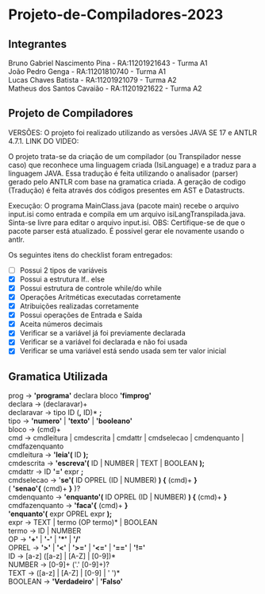 # Projeto-de-Compiladores-2023
## Integrantes
Bruno Gabriel Nascimento Pina - RA:11201921643 - Turma A1 <br />
João Pedro Genga - RA:11201810740 - Turma A1 <br />
Lucas Chaves Batista - RA:11201921079 - Turma A2 <br />
Matheus dos Santos Cavaião - RA:11201921622  - Turma A2 <br />

## Projeto de Compiladores
VERSÕES: O projeto foi realizado utilizando as versões JAVA SE 17 e ANTLR 4.7.1.
LINK DO VIDEO: 

O projeto trata-se da criação de um compilador (ou Transpilador nesse caso) que reconhece uma linguagem criada (IsiLanguage) e a traduz para a linguagem JAVA. Essa tradução é feita utilizando o analisador (parser) gerado pelo ANTLR com base na gramatica criada. A geração de codigo (Tradução) é feita através dos códigos presentes em AST e Datastructs.

Execução: O programa MainClass.java (pacote main) recebe o arquivo input.isi como entrada e compila em um arquivo isiLangTranspilada.java. Sinta-se livre para editar o arquivo input.isi.
OBS: Certifique-se de que o pacote parser está atualizado. É possivel gerar ele novamente usando o antlr.

Os seguintes itens do checklist foram entregados:
- [ ] Possui 2 tipos de variáveis
- [x] Possui a estrutura If.. else
- [x] Possui estrutura de controle while/do while
- [x] Operações Aritméticas executadas corretamente
- [x] Atribuições realizadas corretamente
- [x] Possui operações de Entrada e Saída
- [x] Aceita números decimais
- [x] Verificar se a variável já foi previamente declarada
- [x] Verificar se a variável foi declarada e não foi usada
- [x] Verificar se uma variável está sendo usada sem ter valor inicial 

## Gramatica Utilizada
prog        -> **'programa'** declara bloco **'fimprog'**  <br />
declara     -> (declaravar)+ <br /> 
declaravar  -> tipo ID (**,** ID)* **;** <br />
tipo        -> **'numero'** | **'texto'** | **'booleano'** <br />
bloco       -> (cmd)+ <br />
cmd         -> cmdleitura | cmdescrita | cmdattr | cmdselecao | cmdenquanto | cmdfazenquanto <br />
cmdleitura  -> **'leia'(** ID **);** <br />
cmdescrita  -> **'escreva'(** ID | NUMBER | TEXT | BOOLEAN **);** <br />
cmdattr     -> ID **'='** expr **;** <br />
cmdselecao  -> '**se'(** ID OPREL (ID | NUMBER) **) {** (cmd)+ **}** <br />
               ( **'senao'{** (cmd)+ **}** )? <br />
cmdenquanto -> **'enquanto'(** ID OPREL (ID | NUMBER) **) {** (cmd)+ **}** <br />
cmdfazenquanto -> **'faca'{** (cmd)+ **}** <br />
                  **'enquanto'(** expr OPREL expr **);** <br />
expr    -> TEXT | termo (OP termo)* | BOOLEAN <br />
termo   -> ID | NUMBER <br />
OP      -> **'+'** | **'-'** | **'*'** | **'/'** <br />
OPREL   -> **'>'** | **'<'** | **'>='** | **'<='** | **'=='** | **'!='** <br />
ID      -> [a-z] ([a-z] | [A-Z] | [0-9])* <br />
NUMBER  -> [0-9]+ ('.' [0-9]+)? <br />
TEXT    -> ([a-z] | [A-Z] | [0-9] | ' ')* <br />
BOOLEAN -> **'Verdadeiro'** | **'Falso'** <br />
